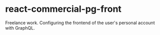 # react-commercial-pg-front
Freelance work. Configuring the frontend of the user's personal account with GraphQL.

